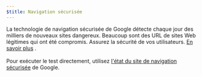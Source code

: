 ```yaml
---
$title: Navigation sécurisée
---
```


La technologie de navigation sécurisée de Google détecte chaque jour des milliers de nouveaux sites dangereux. Beaucoup sont des URL de sites Web légitimes qui ont été compromis. Assurez la sécurité de vos utilisateurs. [En savoir plus](https://transparencyreport.google.com/safe-browsing/overview?hl=fr) .<br><br> Pour exécuter le test directement, utilisez [l'état du site de navigation sécurisée](https://transparencyreport.google.com/safe-browsing/search?hl=fr) de Google.
